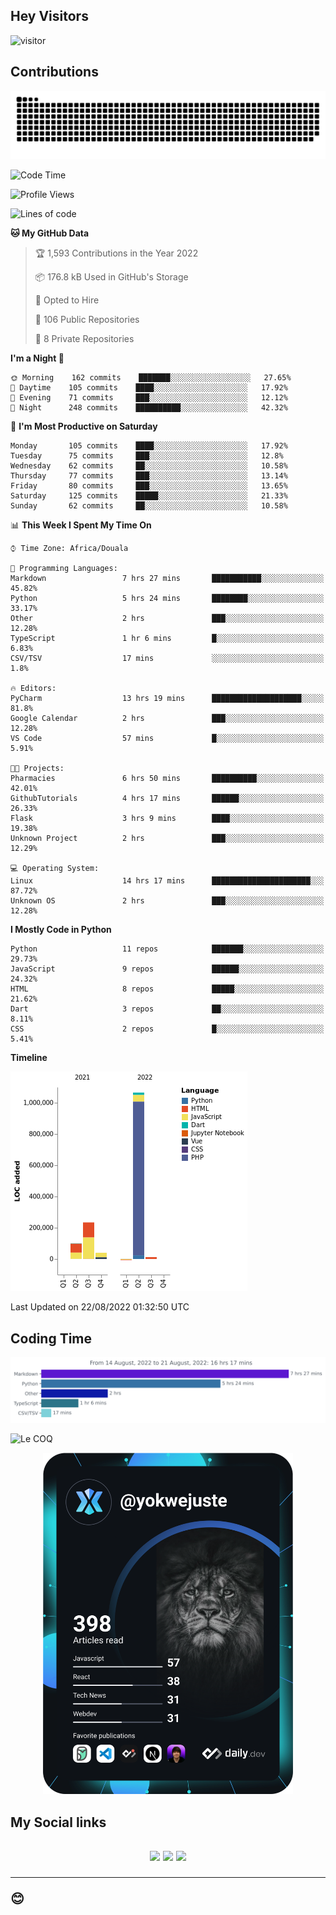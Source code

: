 ## Hey Visitors
![visitor](https://profile-counter.glitch.me/yokwejuste/count.svg)

## Contributions
<p align="center">
  <img src="https://raw.githubusercontent.com/yokwejuste/yokwejuste/output/github-contribution-grid-snake.svg" />
</p>

<!--START_SECTION:waka-->
![Code Time](http://img.shields.io/badge/Code%20Time-1%2C070%20hrs%2058%20mins-blue)

![Profile Views](http://img.shields.io/badge/Profile%20Views-55-blue)

![Lines of code](https://img.shields.io/badge/From%20Hello%20World%20I%27ve%20Written-1%20Million%20lines%20of%20code-blue)

**🐱 My GitHub Data** 

> 🏆 1,593 Contributions in the Year 2022
 > 
> 📦 176.8 kB Used in GitHub's Storage 
 > 
> 💼 Opted to Hire
 > 
> 📜 106 Public Repositories 
 > 
> 🔑 8 Private Repositories  
 > 
**I'm a Night 🦉** 

```text
🌞 Morning    162 commits    ███████░░░░░░░░░░░░░░░░░░   27.65% 
🌆 Daytime    105 commits    ████░░░░░░░░░░░░░░░░░░░░░   17.92% 
🌃 Evening    71 commits     ███░░░░░░░░░░░░░░░░░░░░░░   12.12% 
🌙 Night      248 commits    ██████████░░░░░░░░░░░░░░░   42.32%

```
📅 **I'm Most Productive on Saturday** 

```text
Monday       105 commits    ████░░░░░░░░░░░░░░░░░░░░░   17.92% 
Tuesday      75 commits     ███░░░░░░░░░░░░░░░░░░░░░░   12.8% 
Wednesday    62 commits     ██░░░░░░░░░░░░░░░░░░░░░░░   10.58% 
Thursday     77 commits     ███░░░░░░░░░░░░░░░░░░░░░░   13.14% 
Friday       80 commits     ███░░░░░░░░░░░░░░░░░░░░░░   13.65% 
Saturday     125 commits    █████░░░░░░░░░░░░░░░░░░░░   21.33% 
Sunday       62 commits     ██░░░░░░░░░░░░░░░░░░░░░░░   10.58%

```


📊 **This Week I Spent My Time On** 

```text
⌚︎ Time Zone: Africa/Douala

💬 Programming Languages: 
Markdown                 7 hrs 27 mins       ███████████░░░░░░░░░░░░░░   45.82% 
Python                   5 hrs 24 mins       ████████░░░░░░░░░░░░░░░░░   33.17% 
Other                    2 hrs               ███░░░░░░░░░░░░░░░░░░░░░░   12.28% 
TypeScript               1 hr 6 mins         █░░░░░░░░░░░░░░░░░░░░░░░░   6.83% 
CSV/TSV                  17 mins             ░░░░░░░░░░░░░░░░░░░░░░░░░   1.8%

🔥 Editors: 
PyCharm                  13 hrs 19 mins      ████████████████████░░░░░   81.8% 
Google Calendar          2 hrs               ███░░░░░░░░░░░░░░░░░░░░░░   12.28% 
VS Code                  57 mins             █░░░░░░░░░░░░░░░░░░░░░░░░   5.91%

🐱‍💻 Projects: 
Pharmacies               6 hrs 50 mins       ██████████░░░░░░░░░░░░░░░   42.01% 
GithubTutorials          4 hrs 17 mins       ██████░░░░░░░░░░░░░░░░░░░   26.33% 
Flask                    3 hrs 9 mins        ████░░░░░░░░░░░░░░░░░░░░░   19.38% 
Unknown Project          2 hrs               ███░░░░░░░░░░░░░░░░░░░░░░   12.29%

💻 Operating System: 
Linux                    14 hrs 17 mins      ██████████████████████░░░   87.72% 
Unknown OS               2 hrs               ███░░░░░░░░░░░░░░░░░░░░░░   12.28%

```

**I Mostly Code in Python** 

```text
Python                   11 repos            ███████░░░░░░░░░░░░░░░░░░   29.73% 
JavaScript               9 repos             ██████░░░░░░░░░░░░░░░░░░░   24.32% 
HTML                     8 repos             █████░░░░░░░░░░░░░░░░░░░░   21.62% 
Dart                     3 repos             ██░░░░░░░░░░░░░░░░░░░░░░░   8.11% 
CSS                      2 repos             █░░░░░░░░░░░░░░░░░░░░░░░░   5.41%

```


**Timeline**

![Chart not found](https://raw.githubusercontent.com/yokwejuste/yokwejuste/master/charts/bar_graph.png) 


 Last Updated on 22/08/2022 01:32:50 UTC
<!--END_SECTION:waka-->

## Coding Time

[![wakatime-stats](https://github.com/yokwejuste/yokwejuste/blob/master/images/stat.svg)](https://wakatime.com/@yokwejuste)

![Le COQ](https://metrics.lecoq.io/yokwejuste/)
<p align="center">
  <a href="#"><img src="https://github.com/yokwejuste/yokwejuste/blob/master/devcard.svg" width="400" alt="Yonkeu K. Steve's Dev Card"/></a>
</p>
<h2>My Social links<h2>
<p align="center">
  <a href="https://twitter.com/yokwejuste"><img src="https://img.shields.io/badge/twitter-%231DA1F2.svg?style=for-the-badge&logo=Twitter&logoColor=white"></a>
  <a href="https://linkedin.com/in/yokwejuste"><img src="https://img.shields.io/badge/linkedin-%230077B5.svg?style=for-the-badge&logo=linkedin&logoColor=white"></a>
  <a href="https://instagram.com/yokwejuste0"><img src="https://img.shields.io/badge/instagram-%23E4405F.svg?style=for-the-badge&logo=Instagram&logoColor=white"></a>
</p>
<hr>
😊
